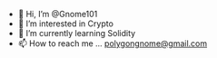 - 👋 Hi, I’m @Gnome101
- 👀 I’m interested in Crypto
- 🌱 I’m currently learning Solidity
- 📫 How to reach me ... polygongnome@gmail.com


